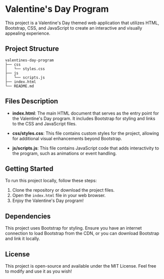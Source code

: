 # Valentine's Day Program

This project is a Valentine's Day themed web application that utilizes HTML, Bootstrap, CSS, and JavaScript to create an interactive and visually appealing experience.

## Project Structure

```
valentines-day-program
├── css
│   └── styles.css
├── js
│   └── scripts.js
├── index.html
└── README.md
```

## Files Description

- **index.html**: The main HTML document that serves as the entry point for the Valentine's Day program. It includes Bootstrap for styling and links to the CSS and JavaScript files.

- **css/styles.css**: This file contains custom styles for the project, allowing for additional visual enhancements beyond Bootstrap.

- **js/scripts.js**: This file contains JavaScript code that adds interactivity to the program, such as animations or event handling.

## Getting Started

To run this project locally, follow these steps:

1. Clone the repository or download the project files.
2. Open the `index.html` file in your web browser.
3. Enjoy the Valentine's Day program!

## Dependencies

This project uses Bootstrap for styling. Ensure you have an internet connection to load Bootstrap from the CDN, or you can download Bootstrap and link it locally.

## License

This project is open-source and available under the MIT License. Feel free to modify and use it as you wish!